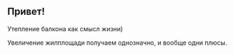 ## Привет!

Утепление балкона как смысл жизни)

Увеличение жилплощади получаем однозначно, и вообще одни плюсы.
